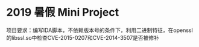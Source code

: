 # 2019 暑假 Mini Project
项目要求：编写IDA脚本，不依赖版本号的条件下，利用二进制特征，在openssl的libssl.so中检查CVE-2015-0207和CVE-2014-3507是否被修补
